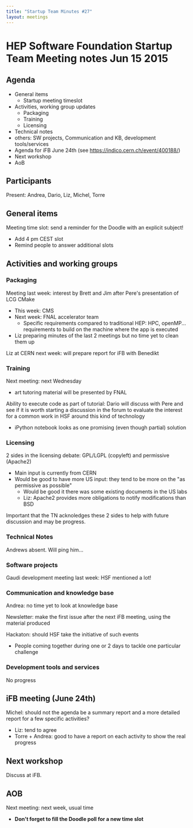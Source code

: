 ```yaml
---
title: "Startup Team Minutes #27"
layout: meetings
---
```


# HEP Software Foundation Startup Team Meeting notes Jun 15 2015

## Agenda

- General items
  - Startup meeting timeslot
- Activities, working group updates
  - Packaging
  - Training
  - Licensing
 - Technical notes
 - others: SW projects, Communication and KB, development tools/services
- Agenda for iFB June 24th (see https://indico.cern.ch/event/400188/)
- Next workshop
- AoB


## Participants

Present: Andrea, Dario, Liz, Michel, Torre

## General items

Meeting time slot: send a reminder for the Doodle with an explicit subject!

* Add 4 pm CEST slot
* Remind people to answer additional slots


## Activities and working groups

### Packaging

Meeting last week: interest by Brett and Jim after Pere's presentation of LCG CMake

* This week: CMS
* Next week: FNAL accelerator team
  * Specific requirements compared to traditional HEP: HPC, openMP... requirements to build on the machine where the app is executed
* Liz preparing minutes of the last 2 meetings but no time yet to clean them up

Liz at CERN next week: will prepare report for iFB with Benedikt


### Training

Next meeting: next Wednesday

* art tutoring material will be presented by FNAL

Ability to execute code as part of tutorial: Dario will discuss with Pere and see if it is worth starting a discussion in the forum to evaluate the
interest for a common work in HSF around this kind of technology

* iPython notebook looks as one promising (even though partial) solution

### Licensing

2 sides in the licensing debate: GPL/LGPL (copyleft) and permissive (Apache2)

* Main input is currently from CERN
* Would be good to have more US input: they tend to be more on the "as permissive as possible"
  * Would be good it there was some existing documents in the US labs
  * Liz: Apache2 provides more obligations to notify modifications than BSD

Important that the TN acknoledges these 2 sides to help with future discussion and may be progress.


### Technical Notes

Andrews absent. Will ping him...

### Software projects

Gaudi development meeting last week: HSF mentioned a lot!


### Communication and knowledge base

Andrea: no time yet to look at knowledge base

Newsletter: make the first issue after the next iFB meeting, using the material produced

Hackaton: should HSF take the initiative of such events

* People coming together during one or 2 days to tackle one particular challenge

### Development tools and services

No progress


## iFB meeting (June 24th)

Michel: should not the agenda be a summary report and a more detailed report for a few specific activities?

* Liz: tend to agree
* Torre + Andrea: good to have a report on each activity to show the real progress


## Next workshop

Discuss at iFB.

## AOB

Next meeting: next week, usual time

* **Don't forget to fill the Doodle poll for a new time slot**
